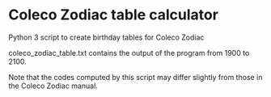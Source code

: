 # Coleco Zodiac table calculator
Python 3 script to create birthday tables for Coleco Zodiac

coleco_zodiac_table.txt contains the output of the program from 1900 to 2100.

Note that the codes computed by this script may differ slightly from those in the Coleco Zodiac manual.
